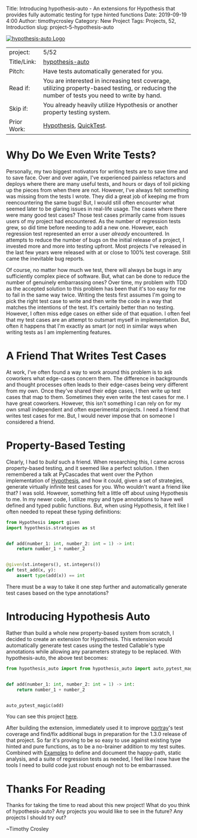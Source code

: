 Title: Introducing hypothesis-auto - An extensions for Hypothesis that provides fully automatic testing for type hinted functions
Date: 2019-09-19 4:00
Author: timothycrosley
Category: New Project
Tags: Projects, 52, Introduction
slug: project-5-hypothesis-auto

[![hypothesis-auto Logo](https://raw.githubusercontent.com/timothycrosley/hypothesis-auto/master/art/logo_large.png)](https://timothycrosley.github.io/hypothesis-auto/)

| | |
| ------------| -----------------------------------------------------------------------------------------------------------------------------------------------------------------------|
| project: | 5/52 |
| Title/Link: | [hypothesis-auto](https://timothycrosley.github.io/hypothesis-auto/) |
| Pitch: | Have tests automatically generated for you. |
| Read if: | You are interested in increasing test coverage, utilizing property-based testing, or reducing the number of tests you need to write by hand. |
| Skip if: | You already heavily utilize Hypothesis or another property testing system. |
| Prior Work: | [Hypothesis](https://hypothesis.readthedocs.io/en/latest/), [QuickTest](http://hackage.haskell.org/package/QuickCheck). |

# Why Do We Even Write Tests?

Personally, my two biggest motivators for writing tests are to save time and to save face. Over and over again, I've experienced painless refactors and deploys where there are many useful tests,
and hours or days of toil picking up the pieces from when there are not. However, I've always felt something was missing from the tests I wrote.
They did a great job of keeping me from reencountering the same bugs! But, I would still often encounter what seemed later to be glaring issues in real-life usage.
The cases where there were many good test cases? Those test cases primarily came from issues users of my project had encountered.
As the number of regression tests grew, so did time before needing to add a new one. However, each regression test represented an error a user *already* encountered.
In attempts to reduce the number of bugs on the initial release of a project, I invested more and more into testing upfront.
Most projects I've released in the last few years were released with at or close to 100% test coverage. Still came the inevitable bug reports.

Of course, no matter how much we test, there will always be bugs in any sufficiently complex piece of software.
But, what can be done to reduce the number of genuinely embarrassing ones? Over time, my problem with TDD as the accepted solution to this problem has been
that it's too easy for me to fail in the same way twice. Writing the tests first assumes I'm going to pick the right test case to write
and then write the code in a way that matches the intentions of the test. It's certainly better than no testing. However, I often miss edge cases on either side of that equation. I often feel that my test cases are an attempt to outsmart myself in implementation. But, often it happens that I'm exactly as smart (or not) in similar ways when writing tests as I am implementing features.

# A Friend That Writes Test Cases

At work, I've often found a way to work around this problem is to ask coworkers what edge-cases concern them.
The difference in backgrounds and thought processes often leads to their edge-cases being very different from my own.
Once they've shared their edge cases, I then write up test cases that map to them. Sometimes they even write the test cases for me. I have great coworkers.
However, this isn't something I can rely on for my own small independent and often experimental projects. I need a friend that writes test cases for me.
But, I would never impose that on someone I considered a friend.

# Property-Based Testing

Clearly, I had to *build* such a friend. When researching this, I came across property-based testing, and it seemed like a perfect solution.
I then remembered a talk at PyCascades that went over the Python implementation of [Hypothesis](https://hypothesis.readthedocs.io/en/latest/),
and how it could, given a set of strategies, generate virtually infinite test cases for you. Who wouldn't want a friend like that? I was sold.
However, something felt a little off about using Hypothesis to me. In my newer code, I utilize mypy and type annotations to have well defined and typed public functions. But, when using Hypothesis, it felt like I often needed to repeat these typing definitions:

```python
from Hypothesis import given
import hypothesis.strategies as st


def add(number_1: int, number_2: int = 1) -> int:
    return number_1 + number_2


@given(st.integers(), st.integers())
def test_add(x, y):
    assert type(add(x)) == int
```

There must be a way to take it one step further and automatically generate test cases based on the type annotations?

# Introducing Hypothesis Auto

Rather than build a whole new property-based system from scratch, I decided to create an extension for Hypothesis. This extension would automatically generate test cases using the tested Callable's type annotations while allowing any parameters strategy to be replaced.
With hypothesis-auto, the above test becomes:

```python
from hypothesis_auto import from hypothesis_auto import auto_pytest_magic


def add(number_1: int, number_2: int = 1) -> int:
    return number_1 + number_2


auto_pytest_magic(add)
```

You can see this project [here](https://timothycrosley.github.io/hypothesis-auto/).

After building the extension, immediately used it to improve [portray](https://timothycrosley.com/project-2-portray)'s test coverage and find/fix additional bugs in preparation for the 1.3.0 release of that project.
So far it's proving to be so easy to use against existing type hinted and pure functions, as to be a no-brainer addition to my test suites. Combined with [Examples](https://timothycrosley.github.io/examples/) to define and document the happy-path, static analysis, and a suite of regression tests as needed, I feel like I now have the tools I need to build code just robust enough not to be embarrassed.

# Thanks For Reading

Thanks for taking the time to read about this new project!
What do you think of hypothesis-auto? Any projects you would like to see in the future? Any projects I should try out?

~Timothy Crosley
